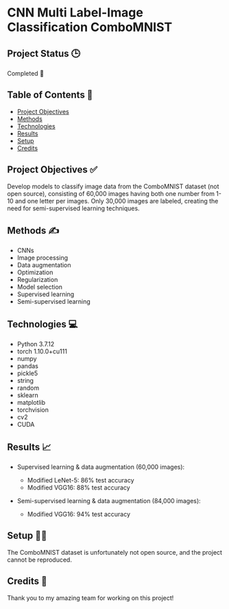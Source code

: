 # CNN Multi Label-Image Classification ComboMNIST

## Project Status 🕒

Completed 🙌

## Table of Contents 📜

* [Project Objectives](#objectives)
* [Methods](#methods)
* [Technologies](#tech)
* [Results](#results)
* [Setup](#setup)
* [Credits](#cred)

<a name="objectives"></a>
<a name="methods"></a>
<a name="tech"></a>
<a name="results"></a>
<a name="setup"></a>
<a name="cred"></a>

## Project Objectives ✅ 

Develop models to classify image data from the ComboMNIST dataset (not open source), consisting of 60,000 images having both one number from 1-10 and one letter per images. Only 30,000 images are labeled, creating the need for semi-supervised learning techniques. 

## Methods ✍️

* CNNs
* Image processing
* Data augmentation
* Optimization
* Regularization
* Model selection
* Supervised learning
* Semi-supervised learning

## Technologies 💻

* Python 3.7.12
* torch 1.10.0+cu111
* numpy
* pandas
* pickle5
* string
* random
* sklearn
* matplotlib
* torchvision
* cv2
* CUDA

## Results 📈

* Supervised learning & data augmentation (60,000 images):
  *  Modified LeNet-5: 86% test accuracy
  *  Modified VGG16: 88% test accuracy
  
* Semi-supervised learning & data augmentation (84,000 images):
  * Modified VGG16: 94% test accuracy  

## Setup 👩‍💻

The ComboMNIST dataset is unfortunately not open source, and the project cannot be reproduced. 

## Credits 🏅

Thank you to my amazing team for working on this project!
